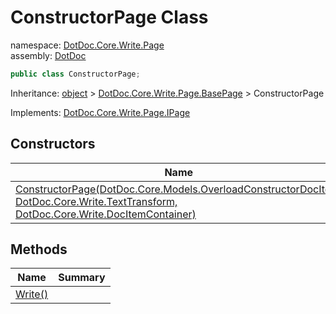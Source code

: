 ﻿# ConstructorPage Class

namespace: [DotDoc\.Core\.Write\.Page](../DotDoc.Core.Write.Page.md)<br />
assembly: [DotDoc](../../DotDoc.md)



```csharp
public class ConstructorPage;
```

Inheritance: [object](https://docs.microsoft.com/ja-jp/dotnet/api/System.Object) > [DotDoc\.Core\.Write\.Page\.BasePage](../../DotDoc/DotDoc.Core.Write.Page/BasePage.md) > ConstructorPage

Implements: [DotDoc\.Core\.Write\.Page\.IPage](../../DotDoc/DotDoc.Core.Write.Page/IPage.md)

## Constructors

| Name | Summary |
|------|---------|
| [ConstructorPage\(DotDoc\.Core\.Models\.OverloadConstructorDocItem, DotDoc\.Core\.Write\.TextTransform, DotDoc\.Core\.Write\.DocItemContainer\)](./ConstructorPage/$ctor.md) |  |

## Methods

| Name | Summary |
|------|---------|
| [Write\(\)](./ConstructorPage/Write.md) |  |

